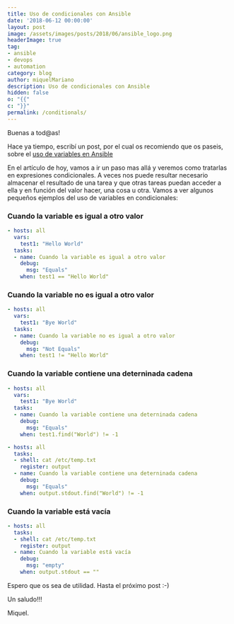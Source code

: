 ```yaml
---
title: Uso de condicionales con Ansible
date: '2018-06-12 00:00:00'
layout: post
image: /assets/images/posts/2018/06/ansible_logo.png
headerImage: true
tag:
- ansible
- devops
- automation
category: blog
author: miquelMariano
description: Uso de condicionales con Ansible
hidden: false
o: "{{"
c: "}}"
permalink: /conditionals/
---
```


Buenas a tod@as!

Hace ya tiempo, escribí un post, por el cual os recomiendo que os paseis, sobre el [uso de variables en Ansible](https://miquelmariano.github.io//2018/01/ansible-vars/)

En el artículo de hoy, vamos a ir un paso mas allá y veremos como tratarlas en expresiones condicionales. A veces nos puede resultar necesario almacenar el resultado de una tarea y que otras tareas puedan acceder a ella y en función del valor hacer, una cosa u otra. Vamos a ver algunos pequeños ejemplos del uso de variables en condicionales:

### Cuando la variable es igual a otro valor

```yaml
- hosts: all
  vars:
    test1: "Hello World"
  tasks:
  - name: Cuando la variable es igual a otro valor
    debug:
      msg: "Equals"
    when: test1 == "Hello World"
```

### Cuando la variable no es igual a otro valor

```yaml
- hosts: all
  vars:
    test1: "Bye World"
  tasks:
  - name: Cuando la variable no es igual a otro valor
    debug:
      msg: "Not Equals"
    when: test1 != "Hello World"
```

### Cuando la variable contiene una deterninada cadena

```yaml
- hosts: all
  vars:
    test1: "Bye World"
  tasks:
  - name: Cuando la variable contiene una deterninada cadena
    debug:
      msg: "Equals"
    when: test1.find("World") != -1
```

```yaml
- hosts: all
  tasks:
  - shell: cat /etc/temp.txt
    register: output
  - name: Cuando la variable contiene una deterninada cadena
    debug:
      msg: "Equals"
    when: output.stdout.find("World") != -1
```

### Cuando la variable está vacía

```yaml
- hosts: all
  tasks:
  - shell: cat /etc/temp.txt
    register: output
  - name: Cuando la variable está vacía
    debug:
      msg: "empty"
    when: output.stdout == ""
```


Espero que os sea de utilidad. Hasta el próximo post :-)

Un saludo!!!


Miquel.